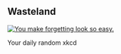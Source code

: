 ## Wasteland
[![You make forgetting look so easy.](https://imgs.xkcd.com/comics/wasteland.png)](https://xkcd.com/334/ "You make forgetting look so easy.")

Your daily random xkcd
